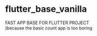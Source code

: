 # flutter_base_vanilla

FAST APP BASE FOR FLUTTER PROJECT 
<br>
(because the basic count app is too boring

